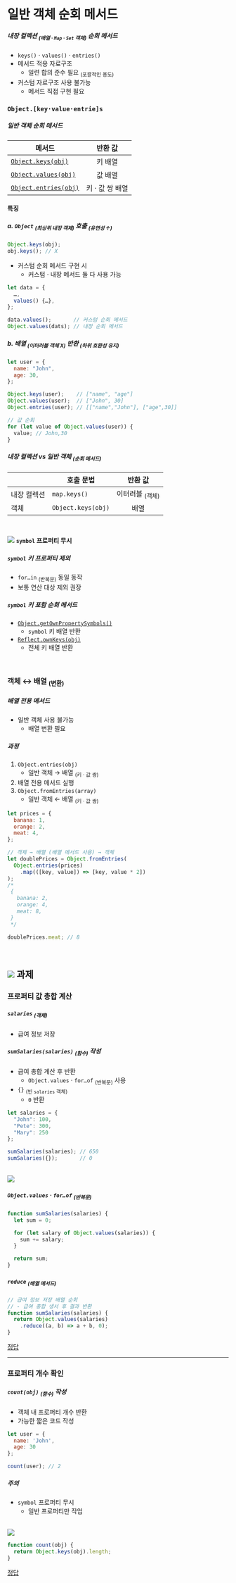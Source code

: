 일반 객체 순회 메서드
====

##### 내장 컬렉션 <sub>(배열 · `Map` · `Set` 객체)</sub> 순회 메서드
- `keys()` · `values()` · `entries()`
- 메서드 적용 자료구조
  - 일련 합의 준수 필요 <sub>(포괄적인 용도)</sub>
- 커스텀 자료구조 사용 불가능
  - 메서드 직접 구현 필요

### `Object.[key·value·entrie]s`

##### 일반 객체 순회 메서드

|메서드|반환 값|
|---|:---:|
|[`Object.keys(obj)`](https://developer.mozilla.org/ko/docs/Web/JavaScript/Reference/Global_Objects/Object/keys)|키 배열|
|[`Object.values(obj)`](https://developer.mozilla.org/ko/docs/Web/JavaScript/Reference/Global_Objects/Object/values)|값 배열|
|[`Object.entries(obj)`](https://developer.mozilla.org/ko/docs/Web/JavaScript/Reference/Global_Objects/Object/entries)|키 · 값 쌍 배열|

#### 특징

##### a. `Object` <sub>(최상위 내장 객체)</sub> 호출 <sub>(유연성 ↑)</sub>
```javascript
Object.keys(obj);
obj.keys(); // X
```
- 커스텀 순회 메서드 구현 시
  - 커스텀 · 내장 메서드 둘 다 사용 가능
```javascript
let data = {
  …,
  values() {…},
};

data.values();       // 커스텀 순회 메서드
Object.values(dats); // 내장 순회 메서드
```

##### b. 배열 <sub>(이터러블 객체 X)</sub> 반환 <sub>(하위 호환성 유지)</sub>
```javascript
let user = {
  name: "John",
  age: 30,
};

Object.keys(user);    // ["name", "age"]
Object.values(user);  // ["John", 30]
Object.entries(user); // [["name","John"], ["age",30]]

// 값 순회
for (let value of Object.values(user)) {
  value; // John,30
}
```

##### 내장 컬렉션 vs 일반 객체 <sub>(순회 메서드)</sub>

||호출 문법|반환 값|
|---|---|:---:|
|내장 컬렉션|`map.keys()`|이터러블 <sub>(객체)</sub>|
|객체|`Object.keys(obj)`|배열|

<br />

<img src="../../images/commons/icons/triangle-exclamation-solid.svg" /> **`symbol` 프로퍼티 무시**

##### `symbol` 키 프로퍼티 제외
- `for…in` <sub>(반복문)</sub> 동일 동작
- 보통 연산 대상 제외 권장

##### `symbol` 키 포함 순회 메서드
- [`Object.getOwnPropertySymbols()`](https://developer.mozilla.org/ko/docs/Web/JavaScript/Reference/Global_Objects/Object/getOwnPropertySymbols)
  - `symbol` 키 배열 반환
- [`Reflect.ownKeys(obj)`](https://developer.mozilla.org/ko/docs/Web/JavaScript/Reference/Global_Objects/Reflect/ownKeys)
  - 전체 키 배열 반환

<br />

### 객체 ↔ 배열 <sub>(변환)</sub>

##### 배열 전용 메서드
- 일반 객체 사용 불가능
  - 배열 변환 필요

##### 과정
1. `Object.entries(obj)`
   - 일반 객체 → 배열 <sub>(키 · 값 쌍)</sub>
2. 배열 전용 메서드 실행
3. `Object.fromEntries(array)`
   - 일반 객체 ← 배열 <sub>(키 · 값 쌍)</sub>
```javascript
let prices = {
  banana: 1,
  orange: 2,
  meat: 4,
};

// 객체 → 배열 (배열 메서드 사용) → 객체
let doublePrices = Object.fromEntries(
  Object.entries(prices)
    .map(([key, value]) => [key, value * 2])
);
/*
 {
   banana: 2,
   orange: 4,
   meat: 8,
 }
 */

doublePrices.meat; // 8
```

<br />

## <img src="../../images/commons/icons/circle-check-solid.svg" /> 과제

### 프로퍼티 값 총합 계산

##### `salaries` <sub>(객체)</sub>
- 급여 정보 저장

##### `sumSalaries(salaries)` <sub>(함수)</sub> 작성
- 급여 총합 계산 후 반환
  - `Object.values` · `for…of` <sub>(반복문)</sub> 사용
- `{}` <sub>(빈 `salaries` 객체)</sub>
  - `0` 반환
```javascript
let salaries = {
  "John": 100,
  "Pete": 300,
  "Mary": 250
};

sumSalaries(salaries); // 650
sumSalaries({});       // 0
```

<br />

<img src="../../images/commons/icons/circle-answer.svg" />

##### `Object.values` · `for…of` <sub>(반복문)</sub>
```javascript
function sumSalaries(salaries) {
  let sum = 0;

  for (let salary of Object.values(salaries)) {
    sum += salary;
  }

  return sum;
}
```

##### `reduce` <sub>(배열 메서드)</sub>
```javascript
// 급여 정보 저장 배열 순회
// - 급여 총합 생서 후 결과 반환
function sumSalaries(salaries) {
  return Object.values(salaries)
    .reduce((a, b) => a + b, 0);
}
```

[정답](https://plnkr.co/edit/wW11AbYSAdbT0ibz?p=preview)

<hr />

### 프로퍼티 개수 확인

##### `count(obj)` <sub>(함수)</sub> 작성
- 객체 내 프로퍼티 개수 반환
- 가능한 짧은 코드 작성
```javascript
let user = {
  name: 'John',
  age: 30
};

count(user); // 2
```

##### 주의
- `symbol` 프로퍼티 무시
  - 일반 프로퍼티만 작업

<br />

<img src="../../images/commons/icons/circle-answer.svg" />

```javascript
function count(obj) {
  return Object.keys(obj).length;
}
```

[정답](https://plnkr.co/edit/TTdbMxFjvHW5sFMj?p=preview)
